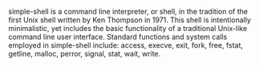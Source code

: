 simple-shell is a command line interpreter, or shell, in the tradition of the first Unix shell written by Ken Thompson in 1971.
This shell is intentionally minimalistic, yet includes the basic functionality of a traditional Unix-like command line user interface. Standard functions and system calls employed in simple-shell include: access, execve, exit, fork, free, fstat, getline, malloc, perror, signal, stat, wait, write.
